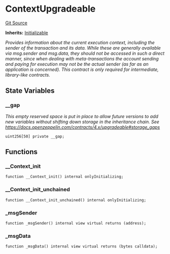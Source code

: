 # ContextUpgradeable
[Git Source](https://github.com/thrackle-io/rules-protocol/blob/4e5c0bf97c314267dd6acccac5053bfaa6859607/src/helpers/ContextUpgradeable.sol)

**Inherits:**
[Initializable](/src/helpers/Initializable.sol/abstract.Initializable.md)

*Provides information about the current execution context, including the
sender of the transaction and its data. While these are generally available
via msg.sender and msg.data, they should not be accessed in such a direct
manner, since when dealing with meta-transactions the account sending and
paying for execution may not be the actual sender (as far as an application
is concerned).
This contract is only required for intermediate, library-like contracts.*


## State Variables
### __gap
*This empty reserved space is put in place to allow future versions to add new
variables without shifting down storage in the inheritance chain.
See https://docs.openzeppelin.com/contracts/4.x/upgradeable#storage_gaps*


```solidity
uint256[50] private __gap;
```


## Functions
### __Context_init


```solidity
function __Context_init() internal onlyInitializing;
```

### __Context_init_unchained


```solidity
function __Context_init_unchained() internal onlyInitializing;
```

### _msgSender


```solidity
function _msgSender() internal view virtual returns (address);
```

### _msgData


```solidity
function _msgData() internal view virtual returns (bytes calldata);
```

